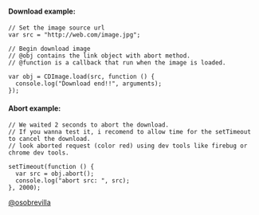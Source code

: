 #### Download example:


```
// Set the image source url
var src = "http://web.com/image.jpg";

// Begin download image
// @obj contains the link object with abort method.
// @function is a callback that run when the image is loaded.
 
var obj = CDImage.load(src, function () { 
  console.log("Download end!!", arguments);
});
```

#### Abort example:

```
// We waited 2 seconds to abort the download.
// If you wanna test it, i recomend to allow time for the setTimeout to cancel the download.
// look aborted request (color red) using dev tools like firebug or chrome dev tools.

setTimeout(function () {
  var src = obj.abort();
  console.log("abort src: ", src);
}, 2000);

```


[@osobrevilla](http://twitter.com/osobrevilla)
